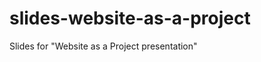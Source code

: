 slides-website-as-a-project
===========================

Slides for "Website as a Project presentation"
